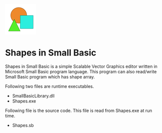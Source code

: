 ![icon](img/icon.png)

# Shapes in Small Basic

Shapes in Small Basic is a simple Scalable Vector Graphics editor written in Microsoft Small Basic program language.  This program can also read/write Small Basic program which has shape array.

Following two files are runtime executables.
- SmallBasicLibrary.dll
- Shapes.exe

Following file is the source code. This file is read from Shapes.exe at run time.
- Shapes.sb
